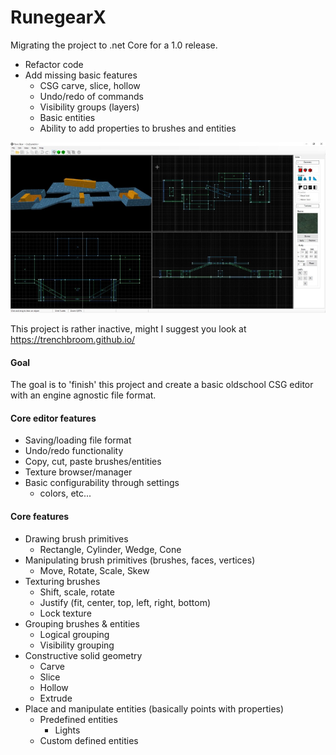 # RunegearX
Migrating the project to .net Core for a 1.0 release.  
* Refactor code
* Add missing basic features
	* CSG carve, slice, hollow
	* Undo/redo of commands
	* Visibility groups (layers)
	* Basic entities
	* Ability to add properties to brushes and entities
	
![alt text](runegear_old.png "Old image of Runegear CSG editor")  

This project is rather inactive, might I suggest you look at https://trenchbroom.github.io/  

#### Goal
The goal is to 'finish' this project and create a basic oldschool CSG editor with an engine agnostic file format.

#### Core editor features
* Saving/loading file format
* Undo/redo functionality
* Copy, cut, paste brushes/entities
* Texture browser/manager
* Basic configurability through settings
    * colors, etc...
    
#### Core features
* Drawing brush primitives    
    * Rectangle, Cylinder, Wedge, Cone    
* Manipulating brush primitives (brushes, faces, vertices)
    * Move, Rotate, Scale, Skew    
* Texturing brushes
    * Shift, scale, rotate
    * Justify (fit, center, top, left, right, bottom)
    * Lock texture
* Grouping brushes & entities
    * Logical grouping
    * Visibility grouping
* Constructive solid geometry
    * Carve
    * Slice
    * Hollow
    * Extrude
* Place and manipulate entities (basically points with properties)
    * Predefined entities
        * Lights
    * Custom defined entities
